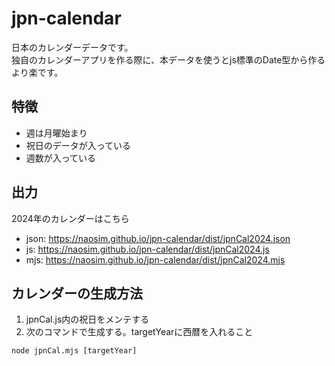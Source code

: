 # jpn-calendar
日本のカレンダーデータです。  
独自のカレンダーアプリを作る際に、本データを使うとjs標準のDate型から作るより楽です。  

## 特徴
- 週は月曜始まり
- 祝日のデータが入っている  
- 週数が入っている

## 出力
2024年のカレンダーはこちら
- json: https://naosim.github.io/jpn-calendar/dist/jpnCal2024.json
- js: https://naosim.github.io/jpn-calendar/dist/jpnCal2024.js
- mjs: https://naosim.github.io/jpn-calendar/dist/jpnCal2024.mjs


## カレンダーの生成方法
1. jpnCal.js内の祝日をメンテする
2. 次のコマンドで生成する。targetYearに西暦を入れること
```
node jpnCal.mjs [targetYear]
```